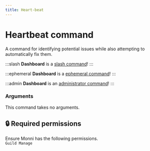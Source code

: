 ```yaml
---
title: Heart-beat
---
```

# Heartbeat command

A command for identifying potential issues while also attempting to automatically fix them.

:::slash
**Dashboard** is a [slash command](/commands/info/slash/)!
:::

:::ephemeral
**Dashboard** is a [ephemeral command](/commands/info/ephemeral)!
:::

:::admin
**Dashboard** is an [administrator command](/commands/info/admin)!
:::

### Arguments

This command takes no arguments.

## 🔒 Required permissions

Ensure Monni has the following permissions.  
`Guild Manage`
